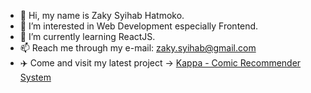 - 👋 Hi, my name is Zaky Syihab Hatmoko.
- 👀 I’m interested in Web Development especially Frontend.
- 🌱 I’m currently learning ReactJS.
- 📫 Reach me through my e-mail: <zaky.syihab@gmail.com>
- ✈️ Come and visit my latest project -> [Kappa - Comic Recommender System](https://kappa.zsyihab.tech)
<!---
teszerrakt/teszerrakt is a ✨ special ✨ repository because its `README.md` (this file) appears on your GitHub profile.
You can click the Preview link to take a look at your changes.
--->
